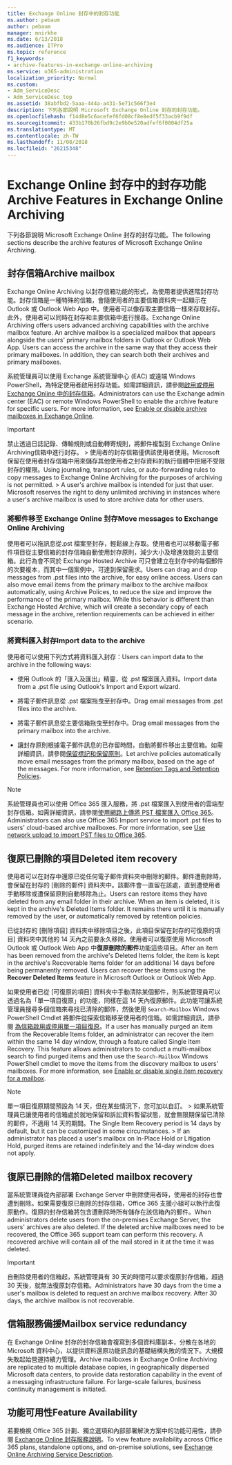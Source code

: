 ```yaml
---
title: Exchange Online 封存中的封存功能
ms.author: pebaum
author: pebaum
manager: mnirkhe
ms.date: 6/13/2018
ms.audience: ITPro
ms.topic: reference
f1_keywords:
- archive-features-in-exchange-online-archiving
ms.service: o365-administration
localization_priority: Normal
ms.custom:
- Adm_ServiceDesc
- Adm_ServiceDesc_top
ms.assetid: 38abfbd2-5aaa-444a-a431-5e71c566f3e4
description: 下列各節說明 Microsoft Exchange Online 封存的封存功能。
ms.openlocfilehash: f14d8e5c6acefef6fd08cf8e8edf5f33acb9f9df
ms.sourcegitcommit: 433b170b26fbd9c2e9b0e520adfef6f0804df25a
ms.translationtype: MT
ms.contentlocale: zh-TW
ms.lasthandoff: 11/08/2018
ms.locfileid: "26215348"
---
```

# <a name="archive-features-in-exchange-online-archiving"></a><span data-ttu-id="33754-103">Exchange Online 封存中的封存功能</span><span class="sxs-lookup"><span data-stu-id="33754-103">Archive Features in Exchange Online Archiving</span></span>

<span data-ttu-id="33754-104">下列各節說明 Microsoft Exchange Online 封存的封存功能。</span><span class="sxs-lookup"><span data-stu-id="33754-104">The following sections describe the archive features of Microsoft Exchange Online Archiving.</span></span>
  
## <a name="archive-mailbox"></a><span data-ttu-id="33754-105">封存信箱</span><span class="sxs-lookup"><span data-stu-id="33754-105">Archive mailbox</span></span>

<span data-ttu-id="33754-p101">Exchange Online Archiving 以封存信箱功能的形式，為使用者提供進階封存功能。封存信箱是一種特殊的信箱，會隨使用者的主要信箱資料夾一起顯示在 Outlook 或 Outlook Web App 中。使用者可以像存取主要信箱一樣來存取封存。此外，使用者可以同時在封存和主要信箱中進行搜尋。</span><span class="sxs-lookup"><span data-stu-id="33754-p101">Exchange Online Archiving offers users advanced archiving capabilities with the archive mailbox feature. An archive mailbox is a specialized mailbox that appears alongside the users' primary mailbox folders in Outlook or Outlook Web App. Users can access the archive in the same way that they access their primary mailboxes. In addition, they can search both their archives and primary mailboxes.</span></span>
  
<span data-ttu-id="33754-p102">系統管理員可以使用 Exchange 系統管理中心 (EAC) 或遠端 Windows PowerShell，為特定使用者啟用封存功能。如需詳細資訊，請參閱[啟用或停用 Exchange Online 中的封存信箱](https://go.microsoft.com/fwlink/p/?LinkId=404425)。</span><span class="sxs-lookup"><span data-stu-id="33754-p102">Administrators can use the Exchange admin center (EAC) or remote Windows PowerShell to enable the archive feature for specific users. For more information, see [Enable or disable archive mailboxes in Exchange Online](https://go.microsoft.com/fwlink/p/?LinkId=404425).</span></span>
  
> [!IMPORTANT]
>  <span data-ttu-id="33754-p103">禁止透過日誌記錄、傳輸規則或自動轉寄規則，將郵件複製到 Exchange Online Archiving信箱中進行封存。 >  使用者的封存信箱僅供該使用者使用。Microsoft 保留在使用者封存信箱中用來儲存其他使用者之封存資料的執行個體中拒絕不受限封存的權限。</span><span class="sxs-lookup"><span data-stu-id="33754-p103">Using journaling, transport rules, or auto-forwarding rules to copy messages to Exchange Online Archiving for the purposes of archiving is not permitted. >  A user's archive mailbox is intended for just that user. Microsoft reserves the right to deny unlimited archiving in instances where a user's archive mailbox is used to store archive data for other users.</span></span> 
  
### <a name="move-messages-to-exchange-online-archiving"></a><span data-ttu-id="33754-115">將郵件移至 Exchange Online 封存</span><span class="sxs-lookup"><span data-stu-id="33754-115">Move messages to Exchange Online Archiving</span></span>

<span data-ttu-id="33754-p104">使用者可以拖訊息從.pst 檔案至封存，輕鬆線上存取。使用者也可以移動電子郵件項目從主要信箱的封存信箱自動使用封存原則，減少大小及增進效能的主要信箱。此行為會不同於 Exchange Hosted Archive 可只會建立在封存中的每個郵件的次要複本，而其中一個案例中，可達到保留需求。</span><span class="sxs-lookup"><span data-stu-id="33754-p104">Users can drag and drop messages from .pst files into the archive, for easy online access. Users can also move email items from the primary mailbox to the archive mailbox automatically, using Archive Polices, to reduce the size and improve the performance of the primary mailbox. While this behavior is different than Exchange Hosted Archive, which will create a secondary copy of each message in the archive, retention requirements can be achieved in either scenario.</span></span> 
  
### <a name="import-data-to-the-archive"></a><span data-ttu-id="33754-119">將資料匯入封存</span><span class="sxs-lookup"><span data-stu-id="33754-119">Import data to the archive</span></span>

<span data-ttu-id="33754-120">使用者可以使用下列方式將資料匯入封存：</span><span class="sxs-lookup"><span data-stu-id="33754-120">Users can import data to the archive in the following ways:</span></span>
  
- <span data-ttu-id="33754-121">使用 Outlook 的「匯入及匯出」精靈，從 .pst 檔案匯入資料。</span><span class="sxs-lookup"><span data-stu-id="33754-121">Import data from a .pst file using Outlook's Import and Export wizard.</span></span>
    
- <span data-ttu-id="33754-122">將電子郵件訊息從 .pst 檔案拖曳至封存中。</span><span class="sxs-lookup"><span data-stu-id="33754-122">Drag email messages from .pst files into the archive.</span></span>
    
- <span data-ttu-id="33754-123">將電子郵件訊息從主要信箱拖曳至封存中。</span><span class="sxs-lookup"><span data-stu-id="33754-123">Drag email messages from the primary mailbox into the archive.</span></span>
    
- <span data-ttu-id="33754-p105">讓封存原則根據電子郵件訊息的已存留時間，自動將郵件移出主要信箱。如需詳細資訊，請參閱[保留標記和保留原則](https://go.microsoft.com/fwlink/p/?LinkId=314153)。</span><span class="sxs-lookup"><span data-stu-id="33754-p105">Let archive policies automatically move email messages from the primary mailbox, based on the age of the messages. For more information, see [Retention Tags and Retention Policies](https://go.microsoft.com/fwlink/p/?LinkId=314153).</span></span>
    
> [!NOTE]
> <span data-ttu-id="33754-p106">系統管理員也可以使用 Office 365 匯入服務，將 .pst 檔案匯入到使用者的雲端型封存信箱。如需詳細資訊，請參閱[使用網路上傳將 PST 檔案匯入 Office 365](https://go.microsoft.com/fwlink/p/?linkid=823074)。</span><span class="sxs-lookup"><span data-stu-id="33754-p106">Administrators can also use Office 365 Import service to import .pst files to users' cloud-based archive mailboxes. For more information, see [Use network upload to import PST files to Office 365](https://go.microsoft.com/fwlink/p/?linkid=823074).</span></span> 
  
## <a name="deleted-item-recovery"></a><span data-ttu-id="33754-128">復原已刪除的項目</span><span class="sxs-lookup"><span data-stu-id="33754-128">Deleted item recovery</span></span>

<span data-ttu-id="33754-p107">使用者可以在封存中還原已從任何電子郵件資料夾中刪除的郵件。郵件遭刪除時，會保留在封存的 [刪除的郵件] 資料夾中。該郵件會一直留在該處，直到遭使用者手動移除或遭保留原則自動移除為止。</span><span class="sxs-lookup"><span data-stu-id="33754-p107">Users can restore items they have deleted from any email folder in their archive. When an item is deleted, it is kept in the archive's Deleted Items folder. It remains there until it is manually removed by the user, or automatically removed by retention policies.</span></span>
  
<span data-ttu-id="33754-p108">已從封存的 [刪除項目] 資料夾中移除項目之後，此項目保留在封存的可復原的項目] 資料夾中其他的 14 天內之前要永久移除。使用者可以復原使用 Microsoft Outlook 或 Outlook Web App 中**復原刪除的郵件**功能這些項目。</span><span class="sxs-lookup"><span data-stu-id="33754-p108">After an item has been removed from the archive's Deleted Items folder, the item is kept in the archive's Recoverable Items folder for an additional 14 days before being permanently removed. Users can recover these items using the **Recover Deleted Items** feature in Microsoft Outlook or Outlook Web App.</span></span> 
  
<span data-ttu-id="33754-p109">如果使用者已從 [可復原的項目] 資料夾中手動清除某個郵件，則系統管理員可以透過名為「單一項目復原」的功能，同樣在這 14 天內復原郵件。此功能可讓系統管理員搜尋多個信箱來尋找已清除的郵件，然後使用  `Search-Mailbox` Windows PowerShell Cmdlet 將郵件從探索信箱移至使用者的信箱。如需詳細資訊，請參閱 [為信箱啟用或停用單一項目復原](https://go.microsoft.com/fwlink/p/?LinkId=314155)。</span><span class="sxs-lookup"><span data-stu-id="33754-p109">If a user has manually purged an item from the Recoverable Items folder, an administrator can recover the item within the same 14 day window, through a feature called Single Item Recovery. This feature allows administrators to conduct a multi-mailbox search to find purged items and then use the  `Search-Mailbox` Windows PowerShell cmdlet to move the items from the discovery mailbox to users' mailboxes. For more information, see [Enable or disable single item recovery for a mailbox](https://go.microsoft.com/fwlink/p/?LinkId=314155).</span></span>
  
> [!NOTE]
>  <span data-ttu-id="33754-p110">單一項目復原期間預設為 14 天，但在某些情況下，您可加以自訂。 >  如果系統管理員已讓使用者的信箱處於就地保留和訴訟資料暫留狀態，就會無限期保留已清除的郵件，不適用 14 天的期間。</span><span class="sxs-lookup"><span data-stu-id="33754-p110">The Single Item Recovery period is 14 days by default, but it can be customized in some circumstances. >  If an administrator has placed a user's mailbox on In-Place Hold or Litigation Hold, purged items are retained indefinitely and the 14-day window does not apply.</span></span> 
  
## <a name="deleted-mailbox-recovery"></a><span data-ttu-id="33754-139">復原已刪除的信箱</span><span class="sxs-lookup"><span data-stu-id="33754-139">Deleted mailbox recovery</span></span>

<span data-ttu-id="33754-p111">當系統管理員從內部部署 Exchange Server 中刪除使用者時，使用者的封存也會遭到刪除。如果需要復原已刪除的封存信箱，Office 365 支援小組可以執行此復原動作。復原的封存信箱將包含遭刪除時所有儲存在該信箱內的郵件。</span><span class="sxs-lookup"><span data-stu-id="33754-p111">When administrators delete users from the on-premises Exchange Server, the users' archives are also deleted. If the deleted archive mailboxes need to be recovered, the Office 365 support team can perform this recovery. A recovered archive will contain all of the mail stored in it at the time it was deleted.</span></span>
  
> [!IMPORTANT]
> <span data-ttu-id="33754-p112">自刪除使用者的信箱起，系統管理員有 30 天的時間可以要求復原封存信箱。超過 30 天後，就無法復原封存信箱。</span><span class="sxs-lookup"><span data-stu-id="33754-p112">Administrators have 30 days from the time a user's mailbox is deleted to request an archive mailbox recovery. After 30 days, the archive mailbox is not recoverable.</span></span> 
  
## <a name="mailbox-service-redundancy"></a><span data-ttu-id="33754-145">信箱服務備援</span><span class="sxs-lookup"><span data-stu-id="33754-145">Mailbox service redundancy</span></span>

<span data-ttu-id="33754-p113">在 Exchange Online 封存的封存信箱會複寫到多個資料庫副本，分散在各地的 Microsoft 資料中心，以提供資料還原功能訊息的基礎結構失敗的情況下。大規模失敗起始營運持續力管理。</span><span class="sxs-lookup"><span data-stu-id="33754-p113">Archive mailboxes in Exchange Online Archiving are replicated to multiple database copies, in geographically dispersed Microsoft data centers, to provide data restoration capability in the event of a messaging infrastructure failure. For large-scale failures, business continuity management is initiated.</span></span> 
  
## <a name="feature-availability"></a><span data-ttu-id="33754-148">功能可用性</span><span class="sxs-lookup"><span data-stu-id="33754-148">Feature Availability</span></span>

<span data-ttu-id="33754-149">若要檢視 Office 365 計劃、獨立選項和內部部署解決方案中的功能可用性，請參閱 [Exchange Online 封存服務說明](exchange-online-archiving-service-description.md)。</span><span class="sxs-lookup"><span data-stu-id="33754-149">To view feature availability across Office 365 plans, standalone options, and on-premise solutions, see [Exchange Online Archiving Service Description](exchange-online-archiving-service-description.md).</span></span>
  

